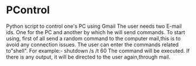 # PControl
Python script to control one's PC using Gmail
The user needs two E-mail ids. One for the PC and another by which he will send commands.
To start using, first of all send a random command to the computer mail,this is to avoid any connection issues.
The user can enter the commands related to"shell".
For example:-
shutdown /s /t 60
The command will be executed.
If there is any output, it will be directed to the user again,through mail.
